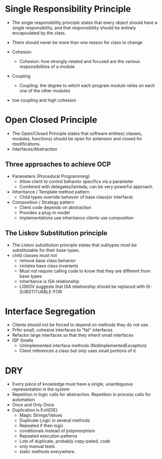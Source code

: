 # Single Responsibility Principle
* The single responsibility principle states that every object should have a single responsibility, and that responsibility should be entirely encapsulated by the class.
* There should never be more than one reason for class to change

* Cohesion
  * Cohesion: how strongly-related and focused are the various responsibilities of a module
* Coupling
  * Coupling: the degree  to which each program module relies on each one of the other modules
* low coupling and high cohesion

# Open Closed Principle
* The Open/Closed Principle states that software entities( classes, modules, functions) should be open for extension and closed for modifications.
* Interfaces/Abstraction
## Three approaches to achieve OCP
* Parameters (Procedural Programming)
  * Allow client to control behavior specifics via a parameter
  * Combined with delegates/lambda, can be very powerful approach
* Inheritance / Template method pattern
  * Child types override behavior of base class(or interface)
* Composition / Strategy pattern
  * Client code depends on abstraction
  * Provides a plug-in model
  * Implementations use inheritance clients use composition

## The Liskov Substitution principle
* The Liskov substitution principle states that subtypes must be substitutable for their base types.
* child classes must not 
  * remove base class behavior
  * violates base class invariants
  * Must not require calling code to know that they are different from base types
  * Inheritance is ISA relationship
  * LISKOV suggests that ISA relationship should be replaced with IS-SUBSTITUABLE-FOR

# Interface Segregation
* Clients should not be forced to depend on methods they do not use.
* Prfer small, cohesive interfaces to "fat" interfaces
* Refactor large interfaces so that they inherit small interfaces
* ISP Smells
  * Unimplemented interface methods (NotImplementedException)
  * Client references a class but only uses small portions of it.

# DRY
* Every piece of knowledge must have a single, unambiguous representation in the system
* Repetition in logic calls for abstraction. Repetition in process calls for automation
* Once and Only Once
* Duplication is Evil(DIE)
  * Magic Strings/Values
  * Duplicate Logic in several methods
  * Repeated if then logic
  * conditionals instead of polymorphism
  * Repeated execution patterns
  * Lots of duplicate, probably copy-pated, code
  * only manual tests
  * static methods everywhere.
  


